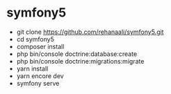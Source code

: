 # symfony5

* git clone https://github.com/rehanaali/symfony5.git
* cd symfony5
* composer install
* php bin/console doctrine:database:create
* php bin/console doctrine:migrations:migrate
* yarn install
* yarn encore dev
* symfony serve
